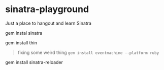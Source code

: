 # sinatra-playground
Just a place to hangout and learn Sinatra

gem instal sinatra

gem install thin

> fixing some weird thing
`gem install eventmachine --platform ruby`

gem install sinatra-reloader